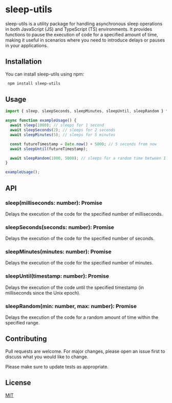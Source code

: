 # sleep-utils

sleep-utils is a utility package for handling asynchronous sleep operations in both JavaScript (JS) and TypeScript (TS) environments. It provides functions to pause the execution of code for a specified amount of time, making it useful in scenarios where you need to introduce delays or pauses in your applications.

## Installation

You can install sleep-utils using npm:

```bash
 npm install sleep-utils
```

## Usage

```javascript
import { sleep, sleepSeconds, sleepMinutes, sleepUntil, sleepRandom } from 'sleep-utils';

async function exampleUsage() {
  await sleep(1000); // sleeps for 1 second
  await sleepSeconds(2); // sleeps for 2 seconds
  await sleepMinutes(5); // sleeps for 5 minutes

  const futureTimestamp = Date.now() + 5000; // 5 seconds from now
  await sleepUntil(futureTimestamp);

  await sleepRandom(1000, 5000); // sleeps for a random time between 1 and 5 seconds
}

exampleUsage();

```
## API
### sleep(milliseconds: number): Promise<void>
Delays the execution of the code for the specified number of milliseconds.

### sleepSeconds(seconds: number): Promise<void>
Delays the execution of the code for the specified number of seconds.

### sleepMinutes(minutes: number): Promise<void>
Delays the execution of the code for the specified number of minutes.

### sleepUntil(timestamp: number): Promise<void>
Delays the execution of the code until the specified timestamp (in milliseconds since the Unix epoch).

### sleepRandom(min: number, max: number): Promise<void>
Delays the execution of the code for a random amount of time within the specified range.

## Contributing

Pull requests are welcome. For major changes, please open an issue first
to discuss what you would like to change.

Please make sure to update tests as appropriate.

## License

[MIT](https://choosealicense.com/licenses/mit/)